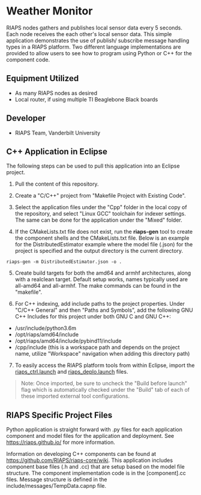 # Weather Monitor

RIAPS nodes gathers and publishes local sensor data every 5 seconds. Each node receives the
each other's local sensor data.  This simple application demonstrates the use of publish/
subscribe message handling types in a RIAPS platform.  Two different language implementations are
provided to allow users to see how to program using Python or C++ for the component code.


## Equipment Utilized
- As many RIAPS nodes as desired
- Local router, if using multiple TI Beaglebone Black boards


## Developer
- RIAPS Team, Vanderbilt University


## C++ Application in Eclipse

The following steps can be used to pull this application into an Eclipse project.

1) Pull the content of this repository.

2) Create a "C/C++" project from "Makefile Project with Existing Code".

3) Select the application files under the "Cpp" folder in the local copy of the repository, and select "Linux GCC"
toolchain for indexer settings.  The same can be done for the application under the "Mixed" folder.

4) If the CMakeLists.txt file does not exist, run the **riaps-gen** tool to create the component shells and the CMakeLists.txt file.  Below is an example for the DistributedEstimator example where the model file (.json) for the project is specified and the output directory is the current directory.

```
riaps-gen -m DistributedEstimator.json -o .
```

5) Create build targets for both the amd64 and armhf architectures, along with a realclean target.  Default setup works, names typically used are all-amd64 and all-armhf.  The make commands can be found in the "makefile".

6) For C++ indexing, add include paths to the project properties.  Under "C/C++ General" and then
"Paths and Symbols", add the following GNU C++ Includes for this project under both GNU C and GNU C++:

- /usr/include/python3.6m
- /opt/riaps/amd64/include
- /opt/riaps/amd64/include/pybind11/include
- /cpp/include (this is a workspace path and depends on the project name, utilize "Workspace" navigation when adding this directory path)

7) To easily access the RIAPS platform tools from within Eclipse, import the [riaps_ctrl.launch](https://github.com/RIAPS/riaps-pycom/blob/master/bin/riaps_ctrl.launch) and [riaps_deplo.launch](https://github.com/RIAPS/riaps-pycom/blob/master/bin/riaps_deplo.launch) files.  

>Note: Once imported, be sure to uncheck the "Build before launch" flag which is automatically checked under the "Build" tab of each of these imported external tool configurations.

## RIAPS Specific Project Files

Python application is straight forward with .py files for each application component and model files for the application and deployment.  See https://riaps.github.io/ for more information.

Information on developing C++ components can be found at https://github.com/RIAPS/riaps-core/wiki.  This application includes component base files (.h and .cc) that are setup based on the model file structure. The component implementation code is in the [component].cc files.  Message structure is defined in the include/messages/TempData.capnp file.
